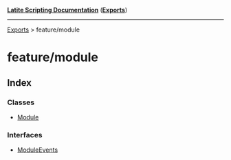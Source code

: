 [**Latite Scripting Documentation**](../README.md) ([**Exports**](../exports.md))

---

[Exports](../exports.md) > feature/module

# feature/module

## Index

### Classes

- [Module](classes/class.Module.md)

### Interfaces

- [ModuleEvents](interfaces/interface.ModuleEvents.md)
